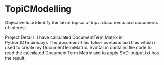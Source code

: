 # TopiCModelling

Objective is to identify the latent topics of input documents and documents of interest

Project Details:
I have calculated DocumentTerm Matrix in Python(DTmatrix.py). The document-files folder contains text files which i used to create my DocumentTermMatrix.
SvdCal.m contains the code to read the calculated Document Term Matrix  and to apply SVD.
output.txt has the result.
